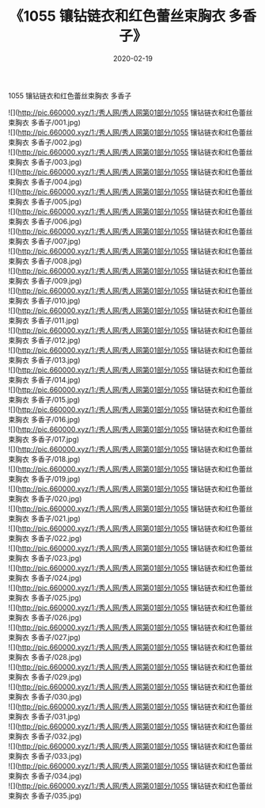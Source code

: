﻿---
layout: post
title:  《1055 镶钻链衣和红色蕾丝束胸衣 多香子》
date:   2020-02-19
img: http://pic.660000.xyz/1:/秀人网/秀人网第01部分/1055 镶钻链衣和红色蕾丝束胸衣 多香子/000.jpg
categories: [美女, 清纯, 唯美]
---

1055 镶钻链衣和红色蕾丝束胸衣 多香子

  ![](http://pic.660000.xyz/1:/秀人网/秀人网第01部分/1055 镶钻链衣和红色蕾丝束胸衣 多香子/001.jpg) <br> ![](http://pic.660000.xyz/1:/秀人网/秀人网第01部分/1055 镶钻链衣和红色蕾丝束胸衣 多香子/002.jpg) <br> ![](http://pic.660000.xyz/1:/秀人网/秀人网第01部分/1055 镶钻链衣和红色蕾丝束胸衣 多香子/003.jpg) <br> ![](http://pic.660000.xyz/1:/秀人网/秀人网第01部分/1055 镶钻链衣和红色蕾丝束胸衣 多香子/004.jpg) <br> ![](http://pic.660000.xyz/1:/秀人网/秀人网第01部分/1055 镶钻链衣和红色蕾丝束胸衣 多香子/005.jpg) <br> ![](http://pic.660000.xyz/1:/秀人网/秀人网第01部分/1055 镶钻链衣和红色蕾丝束胸衣 多香子/006.jpg) <br> ![](http://pic.660000.xyz/1:/秀人网/秀人网第01部分/1055 镶钻链衣和红色蕾丝束胸衣 多香子/007.jpg) <br> ![](http://pic.660000.xyz/1:/秀人网/秀人网第01部分/1055 镶钻链衣和红色蕾丝束胸衣 多香子/008.jpg) <br> ![](http://pic.660000.xyz/1:/秀人网/秀人网第01部分/1055 镶钻链衣和红色蕾丝束胸衣 多香子/009.jpg) <br> ![](http://pic.660000.xyz/1:/秀人网/秀人网第01部分/1055 镶钻链衣和红色蕾丝束胸衣 多香子/010.jpg) <br> ![](http://pic.660000.xyz/1:/秀人网/秀人网第01部分/1055 镶钻链衣和红色蕾丝束胸衣 多香子/011.jpg) <br> ![](http://pic.660000.xyz/1:/秀人网/秀人网第01部分/1055 镶钻链衣和红色蕾丝束胸衣 多香子/012.jpg) <br> ![](http://pic.660000.xyz/1:/秀人网/秀人网第01部分/1055 镶钻链衣和红色蕾丝束胸衣 多香子/013.jpg) <br> ![](http://pic.660000.xyz/1:/秀人网/秀人网第01部分/1055 镶钻链衣和红色蕾丝束胸衣 多香子/014.jpg) <br> ![](http://pic.660000.xyz/1:/秀人网/秀人网第01部分/1055 镶钻链衣和红色蕾丝束胸衣 多香子/015.jpg) <br> ![](http://pic.660000.xyz/1:/秀人网/秀人网第01部分/1055 镶钻链衣和红色蕾丝束胸衣 多香子/016.jpg) <br> ![](http://pic.660000.xyz/1:/秀人网/秀人网第01部分/1055 镶钻链衣和红色蕾丝束胸衣 多香子/017.jpg) <br> ![](http://pic.660000.xyz/1:/秀人网/秀人网第01部分/1055 镶钻链衣和红色蕾丝束胸衣 多香子/018.jpg) <br> ![](http://pic.660000.xyz/1:/秀人网/秀人网第01部分/1055 镶钻链衣和红色蕾丝束胸衣 多香子/019.jpg) <br> ![](http://pic.660000.xyz/1:/秀人网/秀人网第01部分/1055 镶钻链衣和红色蕾丝束胸衣 多香子/020.jpg) <br> ![](http://pic.660000.xyz/1:/秀人网/秀人网第01部分/1055 镶钻链衣和红色蕾丝束胸衣 多香子/021.jpg) <br> ![](http://pic.660000.xyz/1:/秀人网/秀人网第01部分/1055 镶钻链衣和红色蕾丝束胸衣 多香子/022.jpg) <br> ![](http://pic.660000.xyz/1:/秀人网/秀人网第01部分/1055 镶钻链衣和红色蕾丝束胸衣 多香子/023.jpg) <br> ![](http://pic.660000.xyz/1:/秀人网/秀人网第01部分/1055 镶钻链衣和红色蕾丝束胸衣 多香子/024.jpg) <br> ![](http://pic.660000.xyz/1:/秀人网/秀人网第01部分/1055 镶钻链衣和红色蕾丝束胸衣 多香子/025.jpg) <br> ![](http://pic.660000.xyz/1:/秀人网/秀人网第01部分/1055 镶钻链衣和红色蕾丝束胸衣 多香子/026.jpg) <br> ![](http://pic.660000.xyz/1:/秀人网/秀人网第01部分/1055 镶钻链衣和红色蕾丝束胸衣 多香子/027.jpg) <br> ![](http://pic.660000.xyz/1:/秀人网/秀人网第01部分/1055 镶钻链衣和红色蕾丝束胸衣 多香子/028.jpg) <br> ![](http://pic.660000.xyz/1:/秀人网/秀人网第01部分/1055 镶钻链衣和红色蕾丝束胸衣 多香子/029.jpg) <br> ![](http://pic.660000.xyz/1:/秀人网/秀人网第01部分/1055 镶钻链衣和红色蕾丝束胸衣 多香子/030.jpg) <br> ![](http://pic.660000.xyz/1:/秀人网/秀人网第01部分/1055 镶钻链衣和红色蕾丝束胸衣 多香子/031.jpg) <br> ![](http://pic.660000.xyz/1:/秀人网/秀人网第01部分/1055 镶钻链衣和红色蕾丝束胸衣 多香子/032.jpg) <br> ![](http://pic.660000.xyz/1:/秀人网/秀人网第01部分/1055 镶钻链衣和红色蕾丝束胸衣 多香子/033.jpg) <br> ![](http://pic.660000.xyz/1:/秀人网/秀人网第01部分/1055 镶钻链衣和红色蕾丝束胸衣 多香子/034.jpg) <br> ![](http://pic.660000.xyz/1:/秀人网/秀人网第01部分/1055 镶钻链衣和红色蕾丝束胸衣 多香子/035.jpg) <br>